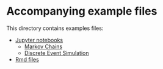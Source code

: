 # Accompanying example files

This directory contains examples files:

- [Jupyter notebooks](./ipynb)
    - [Markov Chains](./ipynb/02/main.ipynb)
    - [Discrete Event Simulation](./ipynb/03/main.ipynb)
- [Rmd files](./rmd)
